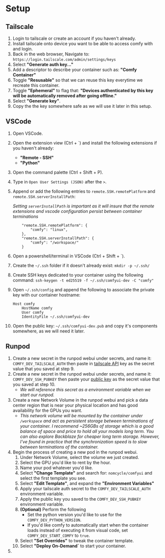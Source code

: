 # Setup

## Tailscale

1. Login to tailscale or create an account if you haven't already.
2. Install tailscale onto device you want to be able to access comfy with and login.
3. Back in the web browser, Navigate to: `https://login.tailscale.com/admin/settings/keys`
4. Select **"Generate auth key..."**
5. Add a descriptor to describe your container such as: **"Comfy Container"**
6. Toggle **"Resusable"** so that we can reuse this key everytime we recreate this container.
7. Toggle **"Ephemeral"** to flag that: **"Devices authenticated by this key will be automatically removed after going offline."**
8. Select **"Generate key"**.
9. Copy the the key somewhere safe as we will use it later in this setup.

## VSCode

1. Open VSCode.
2. Open the extension view (Ctrl + `) and install the following extensions if you haven't already:
   * **"Remote - SSH"**
   * **"Python"**
3. Open the command palette (Ctrl + Shift + P).
4. Type in `Open User Settings (JSON)` after the `>`.
5. Append or add the following entries to `remote.SSH.remotePlatform` and `remote.SSH.serverInstallPath`:

   *Setting `serverInstallPath` is important as it will insure that the remote extensions and vscode configuration persist between container terminations*
    ```
        "remote.SSH.remotePlatform": {
            "comfy": "linux",
        },
        "remote.SSH.serverInstallPath": {
            "comfy": "/workspace/"
        }
    ```
6. Open a powershell/terminal in VSCode (Ctrl + Shift + `).
7. Create the `~/.ssh` folder if it doesn't already exist: `mkdir -p ~/.ssh/` 
8. Create SSH keys dedicated to your container using the following command: `ssh-keygen -t ed25519 -f ~/.ssh/comfyui-dev -C "comfy"`
9.  Open `~/.ssh/config` and append the following to associate the private key with our container hostname:
    ```
    Host comfy
        HostName comfy
        User comfy
        IdentityFile ~/.ssh/comfyui-dev
    ```
10. Open the public key: `~/.ssh/comfyui-dev.pub` and copy it's components somewhere, as we will need it later.

## Runpod

1. Create a new secret in the runpod webui under secrets, and name it: `COMFY_DEV_TAILSCALE_AUTH` then paste in [tailscale API](#tailscale) key as the secret value that you saved at step 9.
2. Create a new secret in the runpod webui under secrets, and name it: `COMFY_DEV_SSH_PUBKEY` then paste your [public key](#vscode) as the secret value that you saved at step 10.
   * *We will reference this secret as a environment variable when we start our runpod.*
3. Create a new Network Volume in the runpod webui and pick a data center region that is near your physical location and has good availability for the GPUs you want.
   * *This network volume will be mounted by the container under `/workspace` and act as persistent storage between terminations of your container. I recommend ~256GBs of storage which is a good balance of space and price to hold all your models long term. You can also explore Backblaze for cheaper long term storage. However, I've found in practice that the synchronization speed is to slow between terminations of the container.*
4. Begin the process of creating a new pod in the runpod webui.
    1. Under Network Volume, select the volume we just created.
    2. Select the GPU you'd like to rent by the hour.
    3. Name your pod whatever you'd like.
    4. Select **"Change Template"** and search for: `nomcycle/comfyui` and select the first template you see.
    5. Select **"Edit Template"**, and expand the **"Environment Variables"**
    6. Apply your tailscale auth secret to the `COMFY_DEV_TAILSCALE_AUTH` environment variable.
    7. Apply the public key you saved to the `COMFY_DEV_SSH_PUBKEY` environment variable.
    8. **(Optional)** Perform the following
        * Set the python version you'd like to use for the `COMFY_DEV_PYTHON_VERSION`.
        * If you'd like comfy to automatically start when the container loads instead of executing it from visual code, set `COMFY_DEV_START_COMFY` to `true`.
    9. Select **"Set Overrides"** to tweak the container template.
    10. Select **"Deploy On-Demand`** to start your container.
5. 